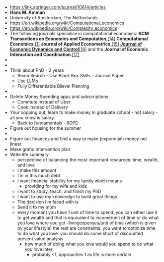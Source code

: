 - https://link.springer.com/journal/10614/articles
- **Hans M. Amman**
- University of Amsterdam, The Netherlands
- https://en.wikipedia.org/wiki/Computational_economics
- https://en.wikipedia.org/wiki/Complexity_economics
- The following journals specialise in computational economics: __ACM Transactions on Economics and Computation__,[[14]](https://en.wikipedia.org/wiki/Computational_economics#cite_note-:123-14) __Computational Economics__,[[1]](https://en.wikipedia.org/wiki/Computational_economics#cite_note-compecon23-1) __Journal of Applied Econometrics__,[[15]](https://en.wikipedia.org/wiki/Computational_economics#cite_note-:132-15) __[Journal of Economic Dynamics and Control](https://en.wikipedia.org/wiki/Journal_of_Economic_Dynamics_and_Control)__[[16]](https://en.wikipedia.org/wiki/Computational_economics#cite_note-:142-16) and the __Journal of Economic Interaction and Coordination__.[[17]](https://en.wikipedia.org/wiki/Computational_economics#cite_note-:152-17)
- 
- 
- Think about PhD - 2 years
    - Beam Search - Use Black Box Skills - Journal Paper
    - Use LLMs
    - Fully Differentiable Bilevel Planning
- 
- Delete Money Spending apps and subscriptions
    - Commute instead of Uber
    - Cook instead of Delivery
- Your copping out, learn to make money in graduate school - not salary - all you know is salary
    - Back to fundamentals - RDPD
- Figure out housing for the summer
- 
- Figure out finances and find a way to make (exponetial) money  not linear
- Make grand intervention plan
- Write life summary
    - perspective of balancing the most important resources: time, wealth, and love
    -  I make this amount
    - I’m in this much debt
    - I want financial stability for my family which means
        - providing for my wife and kids
    - I want to study, teach, and finish my PhD
    - I want to use my knowledge to build great things
    - The decision I’m faced with is
    - Send it to my mom
    - every moment you have 1 unit of time to spend, you can either use it to get wealth and that is equivalent to income/unit of time or do what you love where you get -livingexpenses/unit of time (which is given by your lifestyle) the rest are constraints. you want to optimize time to do what you love. you should do some short of discounted present value analysis
        - how much of doing what you love would you spend to do what you love later
            - probably <1, approaches 1 as life is more certain
